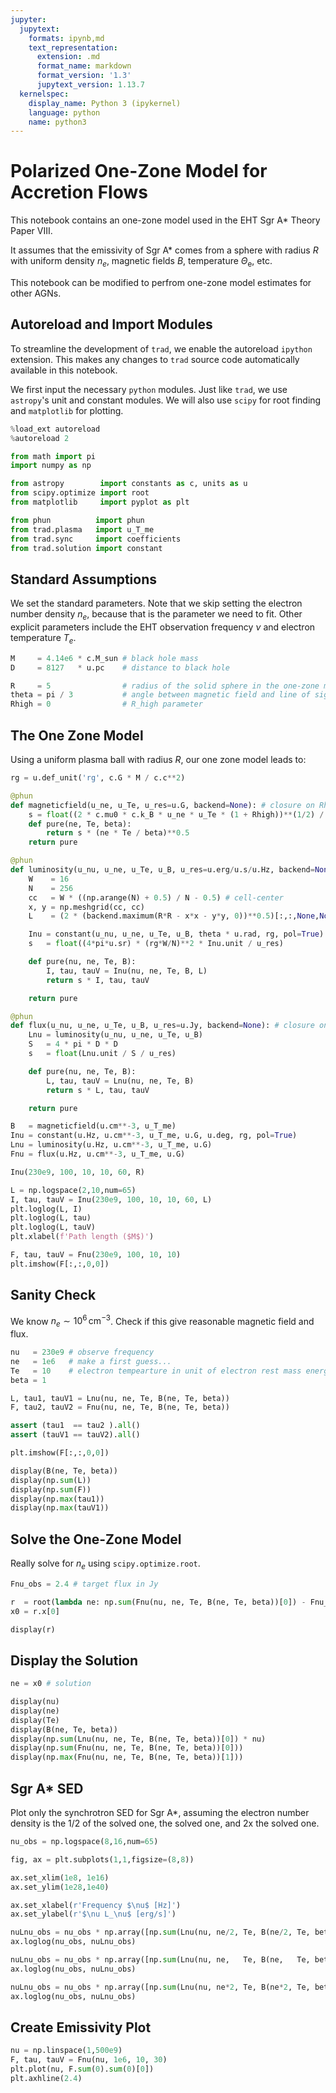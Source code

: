 ```yaml
---
jupyter:
  jupytext:
    formats: ipynb,md
    text_representation:
      extension: .md
      format_name: markdown
      format_version: '1.3'
      jupytext_version: 1.13.7
  kernelspec:
    display_name: Python 3 (ipykernel)
    language: python
    name: python3
---
```


# Polarized One-Zone Model for Accretion Flows

This notebook contains an one-zone model used in the EHT Sgr A* Theory Paper VIII.

It assumes that the emissivity of Sgr A* comes from a sphere with radius $R$ with uniform density $n_e$, magnetic fields $B$, temperature $\Theta_\mathrm{e}$, etc.

This notebook can be modified to perfrom one-zone model estimates for other AGNs.


## Autoreload and Import Modules

To streamline the development of `trad`, we enable the autoreload `ipython` extension.
This makes any changes to `trad` source code automatically available in this notebook.

We first input the necessary `python` modules.  Just like `trad`, we use `astropy`'s unit and constant modules.
We will also use `scipy` for root finding and `matplotlib` for plotting.

```python
%load_ext autoreload
%autoreload 2

from math import pi
import numpy as np

from astropy        import constants as c, units as u
from scipy.optimize import root
from matplotlib     import pyplot as plt

from phun          import phun
from trad.plasma   import u_T_me
from trad.sync     import coefficients
from trad.solution import constant
```

## Standard Assumptions

We set the standard parameters.
Note that we skip setting the electron number density $n_e$, because that is the parameter we need to fit.
Other explicit parameters include the EHT observation frequency $\nu$ and electron temperature $T_e$.

```python
M     = 4.14e6 * c.M_sun # black hole mass
D     = 8127   * u.pc    # distance to black hole

R     = 5                # radius of the solid sphere in the one-zone model
theta = pi / 3           # angle between magnetic field and line of sight
Rhigh = 0                # R_high parameter
```

## The One Zone Model

Using a uniform plasma ball with radius $R$, our one zone model leads to:

```python
rg = u.def_unit('rg', c.G * M / c.c**2)

@phun
def magneticfield(u_ne, u_Te, u_res=u.G, backend=None): # closure on Rhigh
    s = float((2 * c.mu0 * c.k_B * u_ne * u_Te * (1 + Rhigh))**(1/2) / u_res)
    def pure(ne, Te, beta):
        return s * (ne * Te / beta)**0.5
    return pure

@phun
def luminosity(u_nu, u_ne, u_Te, u_B, u_res=u.erg/u.s/u.Hz, backend=None): # closure on R
    W    = 16
    N    = 256
    cc   = W * ((np.arange(N) + 0.5) / N - 0.5) # cell-center
    x, y = np.meshgrid(cc, cc)
    L    = (2 * (backend.maximum(R*R - x*x - y*y, 0))**0.5)[:,:,None,None]

    Inu = constant(u_nu, u_ne, u_Te, u_B, theta * u.rad, rg, pol=True)
    s   = float((4*pi*u.sr) * (rg*W/N)**2 * Inu.unit / u_res)

    def pure(nu, ne, Te, B):
        I, tau, tauV = Inu(nu, ne, Te, B, L)
        return s * I, tau, tauV

    return pure

@phun
def flux(u_nu, u_ne, u_Te, u_B, u_res=u.Jy, backend=None): # closure on D
    Lnu = luminosity(u_nu, u_ne, u_Te, u_B)
    S   = 4 * pi * D * D
    s   = float(Lnu.unit / S / u_res)

    def pure(nu, ne, Te, B):
        L, tau, tauV = Lnu(nu, ne, Te, B)
        return s * L, tau, tauV

    return pure
```

```python
B   = magneticfield(u.cm**-3, u_T_me)
Inu = constant(u.Hz, u.cm**-3, u_T_me, u.G, u.deg, rg, pol=True)
Lnu = luminosity(u.Hz, u.cm**-3, u_T_me, u.G)
Fnu = flux(u.Hz, u.cm**-3, u_T_me, u.G)
```

```python
Inu(230e9, 100, 10, 10, 60, R)
```

```python
L = np.logspace(2,10,num=65)
I, tau, tauV = Inu(230e9, 100, 10, 10, 60, L)
plt.loglog(L, I)
plt.loglog(L, tau)
plt.loglog(L, tauV)
plt.xlabel(f'Path length ($M$)')
```

```python
F, tau, tauV = Fnu(230e9, 100, 10, 10)
plt.imshow(F[:,:,0,0])
```

## Sanity Check

We know $n_e \sim 10^6\,\mathrm{cm}^{-3}$.
Check if this give reasonable magnetic field and flux.

```python
nu   = 230e9 # observe frequency
ne   = 1e6   # make a first guess...
Te   = 10    # electron tempearture in unit of electron rest mass energy
beta = 1

L, tau1, tauV1 = Lnu(nu, ne, Te, B(ne, Te, beta))
F, tau2, tauV2 = Fnu(nu, ne, Te, B(ne, Te, beta))

assert (tau1  == tau2 ).all()
assert (tauV1 == tauV2).all()

plt.imshow(F[:,:,0,0])

display(B(ne, Te, beta))
display(np.sum(L))
display(np.sum(F))
display(np.max(tau1))
display(np.max(tauV1))
```

## Solve the One-Zone Model

Really solve for $n_e$ using `scipy.optimize.root`.

```python
Fnu_obs = 2.4 # target flux in Jy

r  = root(lambda ne: np.sum(Fnu(nu, ne, Te, B(ne, Te, beta))[0]) - Fnu_obs, 1e6)
x0 = r.x[0]

display(r)
```

## Display the Solution

```python
ne = x0 # solution

display(nu)
display(ne)
display(Te)
display(B(ne, Te, beta))
display(np.sum(Lnu(nu, ne, Te, B(ne, Te, beta))[0]) * nu)
display(np.sum(Fnu(nu, ne, Te, B(ne, Te, beta))[0]))
display(np.max(Fnu(nu, ne, Te, B(ne, Te, beta))[1]))
```

## Sgr A* SED

Plot only the synchrotron SED for Sgr A*, assuming the electron number density is the 1/2 of the solved one, the solved one, and 2x the solved one.

```python
nu_obs = np.logspace(8,16,num=65)

fig, ax = plt.subplots(1,1,figsize=(8,8))

ax.set_xlim(1e8, 1e16)
ax.set_ylim(1e28,1e40)

ax.set_xlabel(r'Frequency $\nu$ [Hz]')
ax.set_ylabel(r'$\nu L_\nu$ [erg/s]')

nuLnu_obs = nu_obs * np.array([np.sum(Lnu(nu, ne/2, Te, B(ne/2, Te, beta))[0]) for nu in nu_obs])
ax.loglog(nu_obs, nuLnu_obs)

nuLnu_obs = nu_obs * np.array([np.sum(Lnu(nu, ne,   Te, B(ne,   Te, beta))[0]) for nu in nu_obs])
ax.loglog(nu_obs, nuLnu_obs)

nuLnu_obs = nu_obs * np.array([np.sum(Lnu(nu, ne*2, Te, B(ne*2, Te, beta))[0]) for nu in nu_obs])
ax.loglog(nu_obs, nuLnu_obs)
```

## Create Emissivity Plot

```python
nu = np.linspace(1,500e9)
F, tau, tauV = Fnu(nu, 1e6, 10, 30)
plt.plot(nu, F.sum(0).sum(0)[0])
plt.axhline(2.4)
```
